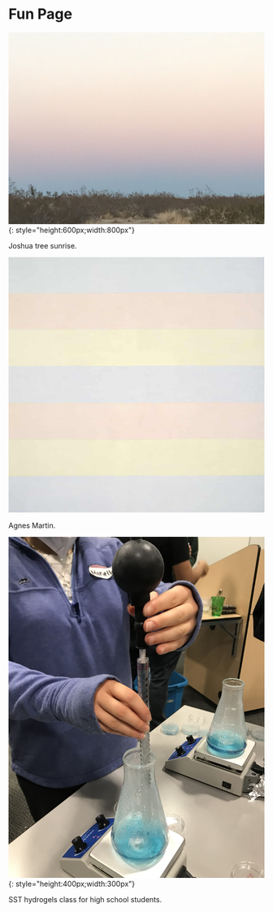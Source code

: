 # Fun Page

![joshua_tree](joshua_tree.JPG){: style="height:600px;width:800px"}

Joshua tree sunrise.

![Agnes Martin](AgnesMartin.jpeg)

Agnes Martin.

![SST](SST.JPG){: style="height:400px;width:300px"}

SST hydrogels class for high school students.